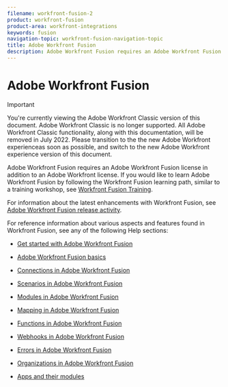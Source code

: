 ```yaml
---
filename: workfront-fusion-2
product: workfront-fusion
product-area: workfront-integrations
keywords: fusion
navigation-topic: workfront-fusion-navigation-topic
title: Adobe Workfront Fusion
description: Adobe Workfront Fusion requires an Adobe Workfront Fusion license in addition to an Adobe Workfront license.
---
```


# Adobe Workfront Fusion

>[!IMPORTANT]
>
>You're currently viewing the Adobe Workfront Classic version of this document. Adobe Workfront Classic is no longer supported. All Adobe Workfront Classic functionality, along with this documentation, will be removed in July 2022. Please transition to the the new Adobe Workfront experienceas soon as possible, and switch to the new Adobe Workfront experience version of this document.

Adobe Workfront Fusion requires an Adobe Workfront Fusion license in addition to an Adobe Workfront license.
If you would like to learn Adobe Workfront Fusion by following the Workfront Fusion learning path, similar to a training workshop, see [Workfront Fusion Training](https://one.workfront.com/s/workfront-fusion-program).

For information about the latest enhancements with Workfront Fusion, see [Adobe Workfront Fusion release activity](../product-announcements/product-releases/fusion-release-activity/fusion-release-activity.md).

For reference information about various aspects and features found in Workfront Fusion, see any of the following Help sections:

* [Get started with Adobe Workfront Fusion](../workfront-fusion/get-started/get-started.md) 
* [Adobe Workfront Fusion basics](../workfront-fusion/workfront-fusion-basics/workfront-fusion-basics.md)

  <!--
  <li data-mc-conditions="QuicksilverOrClassic.Draft mode"><a href="../workfront-fusion/fusion-in-admin-console/fusion-in-admin-console.md" class="MCXref xref" xrefformat="{para}">Adobe Workfront Fusion in the Adobe Admin Console</a> </li>
  -->

* [Connections in Adobe Workfront Fusion](../workfront-fusion/connections/connections.md) 
* [Scenarios in Adobe Workfront Fusion](../workfront-fusion/scenarios/scenarios.md) 
* [Modules in Adobe Workfront Fusion](../workfront-fusion/modules/modules.md) 
* [Mapping in Adobe Workfront Fusion](../workfront-fusion/mapping/mapping.md) 
* [Functions in Adobe Workfront Fusion](../workfront-fusion/functions/functions.md) 
* [Webhooks in Adobe Workfront Fusion](../workfront-fusion/webhooks/webhooks.md) 
* [Errors in Adobe Workfront Fusion](../workfront-fusion/errors/errors.md) 
* [Organizations in Adobe Workfront Fusion](../workfront-fusion/organizations/organizations.md) 
* [Apps and their modules](../workfront-fusion/apps-and-their-modules/apps-and-their-modules.md)

  <!--
  <li data-mc-conditions="QuicksilverOrClassic.Draft mode">&nbsp;</li>
  -->

